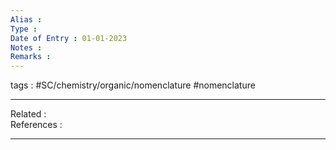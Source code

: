 ```yaml
---
Alias : 
Type : 
Date of Entry : 01-01-2023
Notes : 
Remarks :  
---
```

 tags :  #SC/chemistry/organic/nomenclature #nomenclature  
 
---
Related :  
References : 

---
